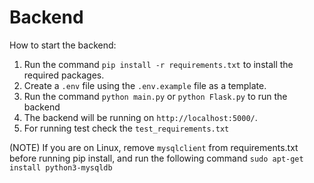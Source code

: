 # Backend

How to start the backend:

1. Run the command `pip install -r requirements.txt` to install the required packages.
2. Create a `.env` file using the `.env.example` file as a template.
3. Run the command `python main.py` or `python Flask.py` to run the backend
4. The backend will be running on `http://localhost:5000/`.
5. For running test check the `test_requirements.txt`

(NOTE) If you are on Linux, remove `mysqlclient` from requirements.txt before running pip install, and run the following command `sudo apt-get install python3-mysqldb`
